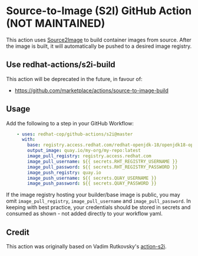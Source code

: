 # Source-to-Image (S2I) GitHub Action (NOT MAINTAINED)

This action uses [Source2Image](https://github.com/openshift/source-to-image) to build container
images from source. After the image is built, it will automatically be pushed to a desired
image registry.

## Use redhat-actions/s2i-build

This action will be deprecated in the future, in favour of:
- https://github.com/marketplace/actions/source-to-image-build

## Usage

Add the following to a step in your GitHub Workflow:

```yaml
    - uses: redhat-cop/github-actions/s2i@master
      with:
        base: registry.access.redhat.com/redhat-openjdk-18/openjdk18-openshift
        output_image: quay.io/my-org/my-repo:latest
        image_pull_registry: registry.access.redhat.com
        image_pull_username: ${{ secrets.RHT_REGISTRY_USERNAME }}
        image_pull_password: ${{ secrets.RHT_REGISTRY_PASSWORD }}
        image_push_registry: quay.io
        image_push_username: ${{ secrets.QUAY_USERNAME }}
        image_push_password: ${{ secrets.QUAY_PASSWORD }}
```

If the image registry hosting your builder/base image is public, you may omit `image_pull_registry`,
`image_pull_username` and `image_pull_password`. In keeping with best practice, your credentials
should be stored in secrets and consumed as shown - not added directly to your workflow yaml.

## Credit

This action was originally based on Vadim Rutkovsky's [action-s2i](https://github.com/vrutkovs/action-s2i).
